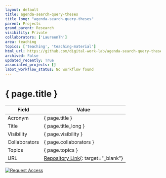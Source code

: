 ```yaml
---
layout: default
title: agenda-search-query-theses
title_long: "agenda-search-query-theses"
parent: Projects
grand_parent: Research
visibility: Private
collaborators: ['LaureenTh']
area: teaching
topics: ['teaching', 'teaching-material']
html_url: https://github.com/digital-work-lab/agenda-search-query-theses
archived: False
updated_recently: True
associated_projects: []
labot_workflow_status: No workflow found
---
```


# { page.title }

Field               | Value
------------------- | ----------------------------------
Acronym             | { page.title }
Title               | { page.title_long }
Visibility          | { page.visibility }
Collaborators       | { page.collaborators }
Topics              | { page.topics }
URL                 | [Repository Link](https://github.com/digital-work-lab/agenda-search-query-theses){: target="_blank"}

[![Request Access](https://img.shields.io/badge/Request-Access-blue?style=for-the-badge)](https://github.com/digital-work-lab/agenda-search-query-theses/issues/new?assignees=geritwagner&labels=access+request&template=request-repo-access.md&title=%5BAccess+Request%5D+Request+for+access+to+repository)

